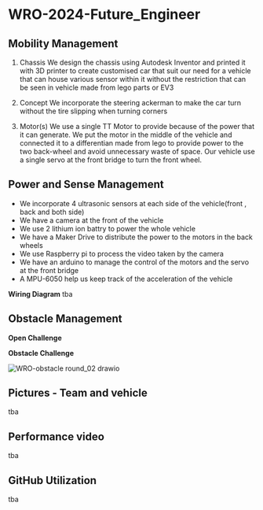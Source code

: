 # WRO-2024-Future_Engineer
## Mobility Management
  
1. Chassis
We design the chassis using Autodesk Inventor and printed it with 3D printer
to create customised car that suit our need for a vehicle that can house
various sensor within it without the restriction that can be seen in vehicle
made from lego parts or EV3

3. Concept
We incorporate the steering ackerman to make the car turn without the tire slipping
when turning corners

4. Motor(s)
We use a single TT Motor to provide because of the power that it can
generate. We put the motor in the middle of the vehicle and connected
it to a differentian made from lego to provide power to the two back-wheel
and avoid unnecessary waste of space. Our vehicle use a single servo at the
front bridge to turn the front wheel.

## Power and Sense Management
- We incorporate 4 ultrasonic sensors at each side of the vehicle(front , back
and both side)
- We have a camera at the front of the vehicle
- We use 2 lithium ion battry to power the whole vehicle
- We have a Maker Drive to distribute the power to the motors in the back wheels
- We use Raspberry pi to process the video taken by the camera
- We have an arduino to manage the control of the motors and the servo at the front
bridge
- A MPU-6050 help us keep track of the acceleration of the vehicle

**Wiring Diagram**
tba

## Obstacle Management
**Open Challenge**

**Obstacle Challenge**

![WRO-obstacle round_02 drawio](https://github.com/24prame/test/assets/171052010/e8ee1627-8017-4cc5-a990-957394a3c871)



## Pictures - Team and vehicle

tba

## Performance video
tba

## GitHub Utilization
tba
